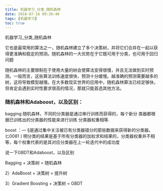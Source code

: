 ```yaml
---
title: 机器学习_分类_随机森林
date: 2018-07-16 09:39:40
tags: [机器学习]
toc: true
---
```


机器学习_分类_随机森林

<!--more-->

它也是最常用的算法之一，随机森林建立了多个决策树，并将它们合并在一起以获得更准确和稳定的预测。随机森林的一大优势在于它既可用于分类，也可用于回归问题

随机森林的主要限制在于使用大量的树会使算法变得很慢，并且无法做到实时预测。一般而言，这些算法训练速度很快，预测十分缓慢。越准确的预测需要越多的树，这将导致模型越慢。在大多数现实世界的应用中，随机森林算法已经足够快，但肯定会遇到实时性要求很高的情况，那就只能首选其他方法。



### 随机森林和Adaboost，以及区别：

bagging 随机森林，不同的分类器是通过串行训练而获得的，每个新分
类器都根据已训练出的分类器的性能来进行训练
分类器权重相等.


boost ：— §是通过集中关注被已有分类器错分的那些数据来获得新的分类器。
匕0081丨明分类的结果是基于所有分类器的加权求和结果的，分类器权重并不相等，每个权重代表的是其对应分类器在上一轮迭代中的成功度

说一下GBDT和Adaboost，以及区别

Bagging + 决策树 = 随机森林

2）AdaBoost + 决策树 = 提升树

3）Gradient Boosting + 决策树 = GBDT